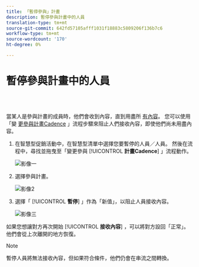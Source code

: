```yaml
---
title: 「暫停參與」計畫
description: 暫停參與計畫中的人員
translation-type: tm+mt
source-git-commit: 642fd57105afff1031f18883c5809206f136b7c6
workflow-type: tm+mt
source-wordcount: '170'
ht-degree: 0%

---
```



# 暫停參與計畫中的人員

<br> 

當某人是參與計畫的成員時，他們會收到內容，直到用盡所 [有內容](https://docs.marketo.com/display/DOCS/People+Who+Have+Exhausted+Content)。 您可以使用「變 [更參與計畫Cadence](https://docs.marketo.com/display/DOCS/Change+Engagement+Program+Cadence) 」流程步驟來阻止人們接收內容，即使他們尚未用盡內容。

1. 在智慧型促銷活動中，在智慧型清單中選擇您要暫停的人員／人員。 然後在流程中，尋找並拖曳至「變更參與 [!UICONTROL **計畫Cadence**] 」流程動作。

   ![影像一](/help/sky/assets/engagement-programs/pause-people-in-an-engagement-program/pause-people-in-an-engagement-program-1.png)

1. 選擇參與計畫。

   ![影像2](/help/sky/assets/engagement-programs/pause-people-in-an-engagement-program/pause-people-in-an-engagement-program-2.png)

1. 選擇「 [!UICONTROL **暫停**] 」作為「新值」，以阻止人員接收內容。

   ![影像三](/help/sky/assets/engagement-programs/pause-people-in-an-engagement-program/pause-people-in-an-engagement-program-3.png)

如果您想讓對方再次開始 [!UICONTROL **接收內容**] ，可以將對方設回「正常」。 他們會從上次離開的地方恢復。

>[!NOTE]
>
>暫停人員將無法接收內容，但如果符合條件，他們仍會在串流之間轉換。
